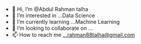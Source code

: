 - 👋 Hi, I’m @Abdul Rahman talha
- 👀 I’m interested in ...Data Science
- 🌱 I’m currently learning ...Machine Learning
- 💞️ I’m looking to collaborate on ...
- 📫 How to reach me ...rahman88talha@gmail.com

<!---
Rahman88talha/Rahman88talha is a ✨ special ✨ repository because its `README.md` (this file) appears on your GitHub profile.
You can click the Preview link to take a look at your changes.
--->
